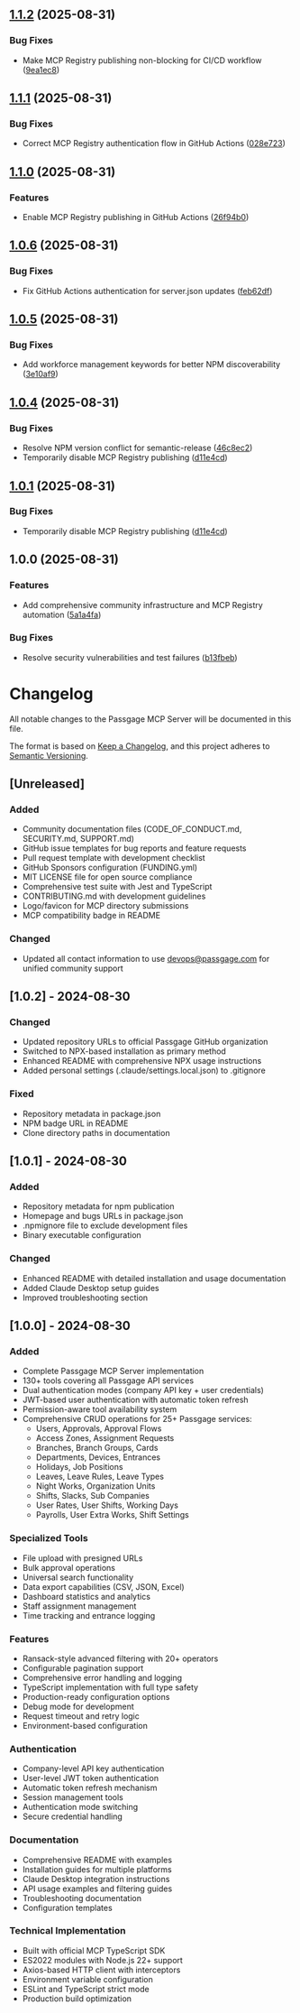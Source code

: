 ## [1.1.2](https://github.com/passgage/mcp-server/compare/v1.1.1...v1.1.2) (2025-08-31)

### Bug Fixes

* Make MCP Registry publishing non-blocking for CI/CD workflow ([9ea1ec8](https://github.com/passgage/mcp-server/commit/9ea1ec88c037656107d76fc903a53c27cb9ffbfd))

## [1.1.1](https://github.com/passgage/mcp-server/compare/v1.1.0...v1.1.1) (2025-08-31)

### Bug Fixes

* Correct MCP Registry authentication flow in GitHub Actions ([028e723](https://github.com/passgage/mcp-server/commit/028e7236951f4a961ae34f8a0548ef1f6b854018))

## [1.1.0](https://github.com/passgage/mcp-server/compare/v1.0.6...v1.1.0) (2025-08-31)

### Features

* Enable MCP Registry publishing in GitHub Actions ([26f94b0](https://github.com/passgage/mcp-server/commit/26f94b010d3178c7caf2a17c2b6ee2caf087fa96))

## [1.0.6](https://github.com/passgage/mcp-server/compare/v1.0.5...v1.0.6) (2025-08-31)

### Bug Fixes

* Fix GitHub Actions authentication for server.json updates ([feb62df](https://github.com/passgage/mcp-server/commit/feb62dfbe853294145d32b7f665ae4f4d8f0b9d3))

## [1.0.5](https://github.com/passgage/mcp-server/compare/v1.0.4...v1.0.5) (2025-08-31)

### Bug Fixes

* Add workforce management keywords for better NPM discoverability ([3e10af9](https://github.com/passgage/mcp-server/commit/3e10af92d358c839d0f4200a419d30d53b00d33d))

## [1.0.4](https://github.com/passgage/mcp-server/compare/v1.0.3...v1.0.4) (2025-08-31)

### Bug Fixes

* Resolve NPM version conflict for semantic-release ([46c8ec2](https://github.com/passgage/mcp-server/commit/46c8ec2f0a8068111a36d91f2812d33cb44c3a36))
* Temporarily disable MCP Registry publishing ([d11e4cd](https://github.com/passgage/mcp-server/commit/d11e4cd6ae16162f5f848d9c9ab5e22395d19521))

## [1.0.1](https://github.com/passgage/mcp-server/compare/v1.0.0...v1.0.1) (2025-08-31)

### Bug Fixes

* Temporarily disable MCP Registry publishing ([d11e4cd](https://github.com/passgage/mcp-server/commit/d11e4cd6ae16162f5f848d9c9ab5e22395d19521))

## 1.0.0 (2025-08-31)

### Features

* Add comprehensive community infrastructure and MCP Registry automation ([5a1a4fa](https://github.com/passgage/mcp-server/commit/5a1a4fa1ad6b566e66bdf42426e6b04a69b710f2))

### Bug Fixes

* Resolve security vulnerabilities and test failures ([b13fbeb](https://github.com/passgage/mcp-server/commit/b13fbebf194df04e423416ec341d9a0666534a3f))

# Changelog

All notable changes to the Passgage MCP Server will be documented in this file.

The format is based on [Keep a Changelog](https://keepachangelog.com/en/1.0.0/),
and this project adheres to [Semantic Versioning](https://semver.org/spec/v2.0.0.html).

## [Unreleased]

### Added
- Community documentation files (CODE_OF_CONDUCT.md, SECURITY.md, SUPPORT.md)
- GitHub issue templates for bug reports and feature requests
- Pull request template with development checklist
- GitHub Sponsors configuration (FUNDING.yml)
- MIT LICENSE file for open source compliance
- Comprehensive test suite with Jest and TypeScript
- CONTRIBUTING.md with development guidelines
- Logo/favicon for MCP directory submissions
- MCP compatibility badge in README

### Changed
- Updated all contact information to use devops@passgage.com for unified community support

## [1.0.2] - 2024-08-30

### Changed
- Updated repository URLs to official Passgage GitHub organization
- Switched to NPX-based installation as primary method
- Enhanced README with comprehensive NPX usage instructions
- Added personal settings (.claude/settings.local.json) to .gitignore

### Fixed
- Repository metadata in package.json
- NPM badge URL in README
- Clone directory paths in documentation

## [1.0.1] - 2024-08-30

### Added
- Repository metadata for npm publication
- Homepage and bugs URLs in package.json
- .npmignore file to exclude development files
- Binary executable configuration

### Changed
- Enhanced README with detailed installation and usage documentation
- Added Claude Desktop setup guides
- Improved troubleshooting section

## [1.0.0] - 2024-08-30

### Added
- Complete Passgage MCP Server implementation
- 130+ tools covering all Passgage API services
- Dual authentication modes (company API key + user credentials)
- JWT-based user authentication with automatic token refresh
- Permission-aware tool availability system
- Comprehensive CRUD operations for 25+ Passgage services:
  - Users, Approvals, Approval Flows
  - Access Zones, Assignment Requests
  - Branches, Branch Groups, Cards
  - Departments, Devices, Entrances
  - Holidays, Job Positions
  - Leaves, Leave Rules, Leave Types
  - Night Works, Organization Units
  - Shifts, Slacks, Sub Companies
  - User Rates, User Shifts, Working Days
  - Payrolls, User Extra Works, Shift Settings

### Specialized Tools
- File upload with presigned URLs
- Bulk approval operations
- Universal search functionality
- Data export capabilities (CSV, JSON, Excel)
- Dashboard statistics and analytics
- Staff assignment management
- Time tracking and entrance logging

### Features
- Ransack-style advanced filtering with 20+ operators
- Configurable pagination support
- Comprehensive error handling and logging
- TypeScript implementation with full type safety
- Production-ready configuration options
- Debug mode for development
- Request timeout and retry logic
- Environment-based configuration

### Authentication
- Company-level API key authentication
- User-level JWT token authentication
- Automatic token refresh mechanism
- Session management tools
- Authentication mode switching
- Secure credential handling

### Documentation
- Comprehensive README with examples
- Installation guides for multiple platforms
- Claude Desktop integration instructions
- API usage examples and filtering guides
- Troubleshooting documentation
- Configuration templates

### Technical Implementation
- Built with official MCP TypeScript SDK
- ES2022 modules with Node.js 22+ support
- Axios-based HTTP client with interceptors
- Environment variable configuration
- ESLint and TypeScript strict mode
- Production build optimization
